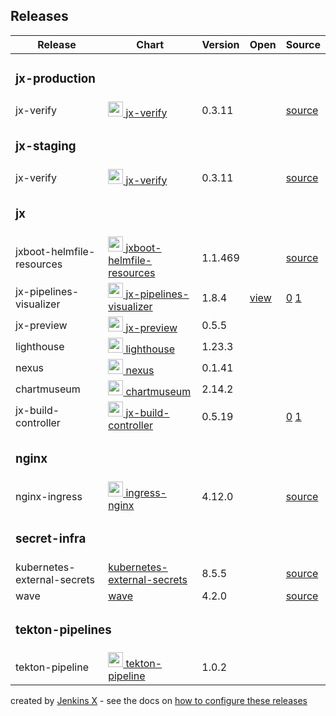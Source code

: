 ## Releases


<table class="table">
  <thead>
    <tr>
      <th scope="col">Release</th>
      <th scope="col">Chart</th>
      <th scope="col">Version</th>
      <th scope="col">Open</th>
      <th scope="col">Source</th>
    </tr>
  </thead>
  <tbody>
    <tr>
		      <td colspan='5'><h3>jx-production</h3></td>
		    </tr>
	    <tr>
	      <td>jx-verify</td>
	      <td title='This chart deletes any pods which can&#39;t load their images to work around timing issues with Workload Identity and preview environments '><a href='https://github.com/jenkins-x-plugins/jx-verify'> <img src='https://raw.githubusercontent.com/jenkins-x/jenkins-x-website/master/images/logo/jenkinsx-icon-color.svg' width='24px' height='24px'> jx-verify</a></td>
	      <td>0.3.11</td>
	      <td></td>
	      <td><a href='https://github.com/jenkins-x-plugins/jx-verify.git'>source</a></td>
	    </tr>
    <tr>
		      <td colspan='5'><h3>jx-staging</h3></td>
		    </tr>
	    <tr>
	      <td>jx-verify</td>
	      <td title='This chart deletes any pods which can&#39;t load their images to work around timing issues with Workload Identity and preview environments '><a href='https://github.com/jenkins-x-plugins/jx-verify'> <img src='https://raw.githubusercontent.com/jenkins-x/jenkins-x-website/master/images/logo/jenkinsx-icon-color.svg' width='24px' height='24px'> jx-verify</a></td>
	      <td>0.3.11</td>
	      <td></td>
	      <td><a href='https://github.com/jenkins-x-plugins/jx-verify.git'>source</a></td>
	    </tr>
    <tr>
		      <td colspan='5'><h3>jx</h3></td>
		    </tr>
	    <tr>
	      <td>jxboot-helmfile-resources</td>
	      <td title='A Helm chart for the resources for JX Boot'><a href='https://github.com/jenkins-x-charts/jxboot-helmfile-resources'> <img src='https://raw.githubusercontent.com/jenkins-x/jenkins-x-website/master/images/logo/jenkinsx-icon-color.svg' width='24px' height='24px'> jxboot-helmfile-resources</a></td>
	      <td>1.1.469</td>
	      <td></td>
	      <td><a href='https://github.com/jenkins-x-charts/jxboot-helmfile-resources.git'>source</a></td>
	    </tr>
    <tr>
	      <td>jx-pipelines-visualizer</td>
	      <td title='Web UI for Jenkins X, with a clear goal - visualize the pipelines - and their logs.'><a href='https://github.com/jenkins-x/jx-pipelines-visualizer'> <img src='https://raw.githubusercontent.com/jenkins-x/jenkins-x-website/master/images/logo/jenkinsx-icon-color.svg' width='24px' height='24px'> jx-pipelines-visualizer</a></td>
	      <td>1.8.4</td>
	      <td><a href='http://dashboard-jx.35.224.133.92.nip.io'>view</a></td>
	      <td><a href='https://github.com/jenkins-x/jx-pipelines-visualizer'>0</a> <a href='https://github.com/jenkins-x/jx-pipelines-visualizer.git'>1</a> </td>
	    </tr>
    <tr>
	      <td>jx-preview</td>
	      <td title='This chart installs the jx-preview CRD and garbagecollection job '><a href='https://github.com/jenkins-x-plugins/jx-preview'> <img src='https://raw.githubusercontent.com/jenkins-x/jenkins-x-website/master/images/logo/jenkinsx-icon-color.svg' width='24px' height='24px'> jx-preview</a></td>
	      <td>0.5.5</td>
	      <td></td>
	      <td></td>
	    </tr>
    <tr>
	      <td>lighthouse</td>
	      <td title='This chart bootstraps installation of [Lighthouse](https://github.com/jenkins-x/lighthouse). '><a href='https://github.com/jenkins-x/lighthouse'> <img src='https://raw.githubusercontent.com/jenkins-x/jenkins-x-website/master/images/logo/jenkinsx-icon-color.svg' width='24px' height='24px'> lighthouse</a></td>
	      <td>1.23.3</td>
	      <td></td>
	      <td></td>
	    </tr>
    <tr>
	      <td>nexus</td>
	      <td title='A Helm chart for Kubernetes'><a href='https://github.com/jenkins-x-charts/nexus'> <img src='https://raw.githubusercontent.com/jenkins-x/jenkins-x-platform/master/jenkins-x-platform/images/nexus.png' width='24px' height='24px'> nexus</a></td>
	      <td>0.1.41</td>
	      <td></td>
	      <td></td>
	    </tr>
    <tr>
	      <td>chartmuseum</td>
	      <td title='DEPRECATED Host your own Helm Chart Repository'><a href='https://github.com/helm/chartmuseum'> <img src='https://raw.githubusercontent.com/helm/chartmuseum/master/logo2.png' width='24px' height='24px'> chartmuseum</a></td>
	      <td>2.14.2</td>
	      <td></td>
	      <td></td>
	    </tr>
    <tr>
	      <td>jx-build-controller</td>
	      <td title='Jenkins X next gen cloud CI / CD platform for Kubernetes'><a href='https://jenkins-x.io/'> <img src='https://raw.githubusercontent.com/jenkins-x/jenkins-x-website/master/images/logo/jenkinsx-icon-color.svg' width='24px' height='24px'> jx-build-controller</a></td>
	      <td>0.5.19</td>
	      <td></td>
	      <td><a href='https://github.com/jenkins-x-plugins/jx-build-controller'>0</a> <a href='https://github.com/jenkins-x-plugins/jx-build-controller.git'>1</a> </td>
	    </tr>
    <tr>
		      <td colspan='5'><h3>nginx</h3></td>
		    </tr>
	    <tr>
	      <td>nginx-ingress</td>
	      <td title='Ingress controller for Kubernetes using NGINX as a reverse proxy and load balancer'><a href='https://github.com/kubernetes/ingress-nginx'> <img src='https://upload.wikimedia.org/wikipedia/commons/thumb/c/c5/Nginx_logo.svg/500px-Nginx_logo.svg.png' width='24px' height='24px'> ingress-nginx</a></td>
	      <td>4.12.0</td>
	      <td></td>
	      <td><a href='https://github.com/kubernetes/ingress-nginx'>source</a></td>
	    </tr>
    <tr>
		      <td colspan='5'><h3>secret-infra</h3></td>
		    </tr>
	    <tr>
	      <td>kubernetes-external-secrets</td>
	      <td title='Deprecated: Kubernetes External Secrets CustomResourceDefinition'><a href='https://github.com/external-secrets/kubernetes-external-secrets'> kubernetes-external-secrets</a></td>
	      <td>8.5.5</td>
	      <td></td>
	      <td><a href='https://github.com/external-secrets/kubernetes-external-secrets'>source</a></td>
	    </tr>
    <tr>
	      <td>wave</td>
	      <td title='wave chart that runs on kubernetes'><a href='https://github.com/wave-k8s/wave'> wave</a></td>
	      <td>4.2.0</td>
	      <td></td>
	      <td><a href='https://github.com/wave-k8s/wave'>source</a></td>
	    </tr>
    <tr>
		      <td colspan='5'><h3>tekton-pipelines</h3></td>
		    </tr>
	    <tr>
	      <td>tekton-pipeline</td>
	      <td title='A Helm chart for Tekton Pipelines'><a href='https://github.com/cdfoundation/tekton-helm-chart'> <img src='https://avatars2.githubusercontent.com/u/47602533' width='24px' height='24px'> tekton-pipeline</a></td>
	      <td>1.0.2</td>
	      <td></td>
	      <td></td>
	    </tr>

  </tbody>
</table>

created by [Jenkins X](https://jenkins-x.io/) - see the docs on [how to configure these releases](https://jenkins-x.io/v3/develop/apps/)
